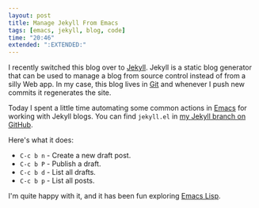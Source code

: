 ```yaml
---
layout: post
title: Manage Jekyll From Emacs
tags: [emacs, jekyll, blog, code]
time: "20:46"
extended: ":EXTENDED:"
---
```


I recently switched this blog over to
[Jekyll](http://github.com/mojombo/jekyll/tree/master).  Jekyll is a
static blog generator that can be used to manage a blog from source
control instead of from a silly Web app.  In my case, this blog lives
in [Git](http://git.or.cz) and whenever I push new commits it
regenerates the site.

Today I spent a little time automating some common actions in
[Emacs](http://www.gnu.org/software/emacs/) for working with Jekyll
blogs.  You can find `jekyll.el` in [my Jekyll branch on
GitHub](http://github.com/metajack/jekyll/tree/master/emacs/jekyll.el).

Here's what it does:

* `C-c b n` - Create a new draft post.
* `C-c b P` - Publish a draft.
* `C-c b d` - List all drafts.
* `C-c b p` - List all posts.

I'm quite happy with it, and it has been fun exploring [Emacs
Lisp](http://en.wikipedia.org/wiki/Emacs_Lisp).
